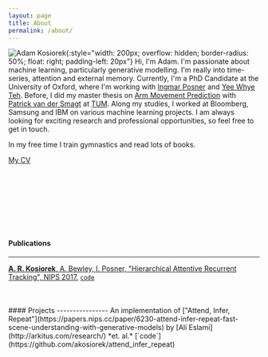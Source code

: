 ```yaml
---
layout: page
title: About
permalink: /about/
---
```


![Adam Kosiorek](../resources/me.jpg){:style="width: 200px; overflow: hidden; border-radius: 50%; float: right; padding-left: 20px"}
Hi, I'm Adam.
I'm passionate about machine learning, particularly generative modelling.
I'm really into time-series, attention and external memory.
Currently, I'm a PhD Candidate at the University of Oxford, where I'm working with [Ingmar Posner](http://ori.ox.ac.uk/mrg_people/ingmar-posner/) and [Yee Whye Teh](https://www.stats.ox.ac.uk/~teh/).
Before, I did my master thesis on [Arm Movement Prediction](http://brml.org/positions/master-thesis-arm-movement-prediction/) with [Patrick van der Smagt](http://brml.org/people/smagt/) at [TUM](http://www.tum.de/en).
Along my studies, I worked at Bloomberg, Samsung and IBM on various machine learning projects.
I am always looking for exciting research and professional opportunities, so feel free to get in touch.


In my free time I train gymnastics and read lots of books.

[My CV](../resources/cv_adam_kosiorek.pdf)

<div style="margin: 150px;"></div>

#### Publications
----------------
[**A. R. Kosiorek**, A. Bewley, I. Posner, "Hierarchical Attentive Recurrent Tracking", NIPS 2017.](https://arxiv.org/abs/1706.09262) [`code`](https://github.com/akosiorek/hart)

<div style="margin: 50px;"></div>
#### Projects
----------------
An implementation of ["Attend, Infer, Repeat"](https://papers.nips.cc/paper/6230-attend-infer-repeat-fast-scene-understanding-with-generative-models) by [Ali Eslami](http://arkitus.com/research/) *et. al.*  [`code`](https://github.com/akosiorek/attend_infer_repeat)

